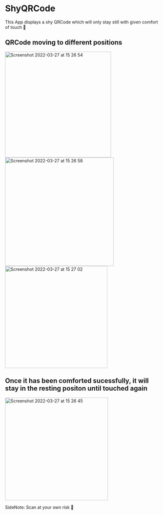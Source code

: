 # ShyQRCode
This App displays a shy QRCode which will only stay still with given comfort of touch 🤗

## QRCode moving to different positions
<img width="347" alt="Screenshot 2022-03-27 at 15 26 54" src="https://user-images.githubusercontent.com/69219273/160285077-168e4108-89e7-43f9-883c-f25e021565ce.png">
<img width="356" alt="Screenshot 2022-03-27 at 15 26 58" src="https://user-images.githubusercontent.com/69219273/160285092-d54337f3-dc83-41c7-a122-9b960562e69d.png">
<img width="335" alt="Screenshot 2022-03-27 at 15 27 02" src="https://user-images.githubusercontent.com/69219273/160285095-c042b4ae-c817-47d9-9ee1-23c0d39279eb.png">

## Once it has been comforted sucessfully, it will stay in the resting positon until touched again
<img width="337" alt="Screenshot 2022-03-27 at 15 26 45" src="https://user-images.githubusercontent.com/69219273/160285126-a455e7f6-54ef-46de-b06f-b7df5f7c1b9c.png">


SideNote: Scan at your own risk 🤭
